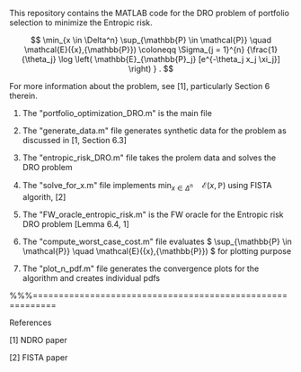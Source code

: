 This repository contains the MATLAB code for the DRO problem of portfolio selection to minimize the Entropic risk.

$$
\min_{x \in \Delta^n} \sup_{\mathbb{P} \in \mathcal{P}} \quad \mathcal{E}({x},{\mathbb{P}}) \coloneqq \Sigma_{j = 1}^{n} {\frac{1}{\theta_j} \log \left( \mathbb{E}_{\mathbb{P}_j} [e^{-\theta_j x_j \xi_j}] \right) }  .
$$

For more information about the problem, see [1], particularly Section 6 therein.

1. The "portfolio_optimization_DRO.m" is the main file

2. The "generate_data.m" file generates synthetic data for the problem as discussed in [1, Section 6.3]

3. The "entropic_risk_DRO.m" file takes the prolem data and solves the DRO problem

4. The "solve_for_x.m" file implements $` \min_{x \in  \Delta^n} \quad \mathcal{E}({x},{\mathbb{P}}) `$ using FISTA algorith, [2]

5. The "FW_oracle_entropic_risk.m" is the FW oracle for the Entropic risk DRO problem [Lemma 6.4, 1]

6. The "compute_worst_case_cost.m" file evaluates $ \sup_{\mathbb{P} \in \mathcal{P}} \quad \mathcal{E}({x},{\mathbb{P}}) $ for plotting purpose

7. The "plot_n_pdf.m" file generates the convergence plots for the algorithm and creates individual pdfs


%%%==========================================================

References

[1] NDRO paper

[2] FISTA paper
